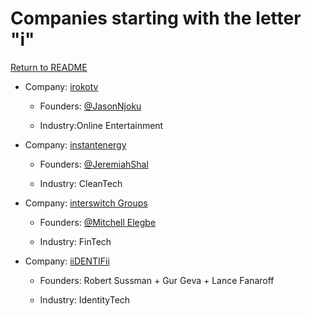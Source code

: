 # Companies starting with the letter "i"

[Return to README](../README.md)

- Company: [irokotv](https://irokotv.com/)

  - Founders: [@JasonNjoku](https://twitter.com/JasonNjoku)

  - Industry:Online Entertainment
 
- Company: [instantenergy](https://instantenergy.com.ng/)

  - Founders: [@JeremiahShal](https://twitter.com/JeremiahShal)

  - Industry: CleanTech

- Company: [interswitch Groups](https://interswitchgroup.com/)

  - Founders: [@Mitchell Elegbe](https://twitter.com/MitchellElegbe)

  - Industry: FinTech
  
- Company: [iiDENTIFii](https//iidentifii.com/)

  - Founders: Robert Sussman + Gur Geva + Lance Fanaroff

  - Industry: IdentityTech
